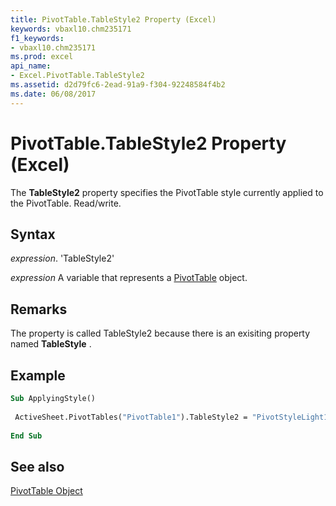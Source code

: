```yaml
---
title: PivotTable.TableStyle2 Property (Excel)
keywords: vbaxl10.chm235171
f1_keywords:
- vbaxl10.chm235171
ms.prod: excel
api_name:
- Excel.PivotTable.TableStyle2
ms.assetid: d2d79fc6-2ead-91a9-f304-92248584f4b2
ms.date: 06/08/2017
---
```



# PivotTable.TableStyle2 Property (Excel)

The  **TableStyle2** property specifies the PivotTable style currently applied to the PivotTable. Read/write.


## Syntax

 _expression_. 'TableStyle2'

 _expression_ A variable that represents a [PivotTable](./Excel.PivotTable.md) object.


## Remarks

The property is called TableStyle2 because there is an exisiting property named  **TableStyle** .


## Example


```vb
Sub ApplyingStyle() 
 
 ActiveSheet.PivotTables("PivotTable1").TableStyle2 = "PivotStyleLight17" 
 
End Sub
```


## See also


[PivotTable Object](Excel.PivotTable.md)


